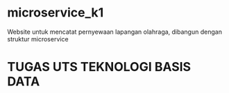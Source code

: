 # microservice_k1
Website untuk mencatat pernyewaan lapangan olahraga, dibangun dengan struktur microservice
# TUGAS UTS TEKNOLOGI BASIS DATA

